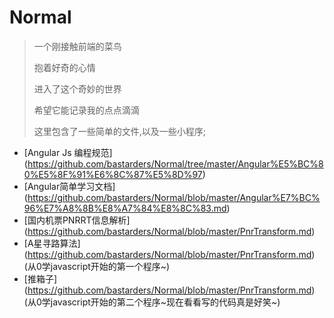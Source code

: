 # Normal
> 一个刚接触前端的菜鸟
> 
> 抱着好奇的心情
> 
> 进入了这个奇妙的世界
> 
> 希望它能记录我的点点滴滴
> 
> 这里包含了一些简单的文件,以及一些小程序;

  - [Angular Js 编程规范] (https://github.com/bastarders/Normal/tree/master/Angular%E5%BC%80%E5%8F%91%E6%8C%87%E5%8D%97) 
  - [Angular简单学习文档] (https://github.com/bastarders/Normal/blob/master/Angular%E7%BC%96%E7%A8%8B%E8%A7%84%E8%8C%83.md)
  - [国内机票PNRRT信息解析] (https://github.com/bastarders/Normal/blob/master/PnrTransform.md)
  - [A星寻路算法] (https://github.com/bastarders/Normal/blob/master/PnrTransform.md) (从0学javascript开始的第一个程序~)
  - [推箱子] (https://github.com/bastarders/Normal/blob/master/PnrTransform.md)
  (从0学javascript开始的第二个程序~现在看看写的代码真是好笑~)
